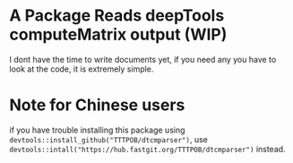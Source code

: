 # A Package Reads deepTools computeMatrix output (WIP)
I dont have the time to write documents yet, if you need any you have to look at the code, it is extremely simple.

# Note for Chinese users
if you have trouble installing this package using `devtools::install_github("TTTPOB/dtcmparser")`, use `devtools::intall("https://hub.fastgit.org/TTTPOB/dtcmparser")` instead.